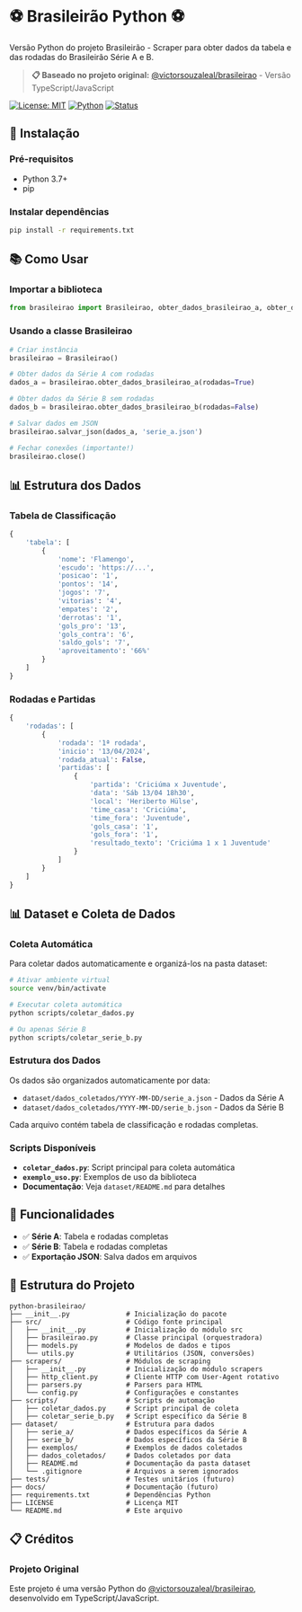 # ⚽ Brasileirão Python ⚽

Versão Python do projeto Brasileirão - Scraper para obter dados da tabela e das rodadas do Brasileirão Série A e B.

> **📋 Baseado no projeto original:** [@victorsouzaleal/brasileirao](https://github.com/victorsouzaleal/brasileirao) - Versão TypeScript/JavaScript

[![License: MIT](https://img.shields.io/badge/License-MIT-yellow.svg)](https://opensource.org/licenses/MIT)
[![Python](https://img.shields.io/badge/python-3.7+-blue.svg)](https://www.python.org/downloads/)
[![Status](https://img.shields.io/badge/status-active-success.svg)](https://github.com/fcarlosmonteiro/python-brasileirao)

## 🚀 Instalação

### Pré-requisitos
- Python 3.7+
- pip

### Instalar dependências
```bash
pip install -r requirements.txt
```

## 📚 Como Usar

### Importar a biblioteca
```python
from brasileirao import Brasileirao, obter_dados_brasileirao_a, obter_dados_brasileirao_b
```

### Usando a classe Brasileirao
```python
# Criar instância
brasileirao = Brasileirao()

# Obter dados da Série A com rodadas
dados_a = brasileirao.obter_dados_brasileirao_a(rodadas=True)

# Obter dados da Série B sem rodadas
dados_b = brasileirao.obter_dados_brasileirao_b(rodadas=False)

# Salvar dados em JSON
brasileirao.salvar_json(dados_a, 'serie_a.json')

# Fechar conexões (importante!)
brasileirao.close()
```


## 📊 Estrutura dos Dados

### Tabela de Classificação
```python
{
    'tabela': [
        {
            'nome': 'Flamengo',
            'escudo': 'https://...',
            'posicao': '1',
            'pontos': '14',
            'jogos': '7',
            'vitorias': '4',
            'empates': '2',
            'derrotas': '1',
            'gols_pro': '13',
            'gols_contra': '6',
            'saldo_gols': '7',
            'aproveitamento': '66%'
        }
    ]
}
```

### Rodadas e Partidas
```python
{
    'rodadas': [
        {
            'rodada': '1ª rodada',
            'inicio': '13/04/2024',
            'rodada_atual': False,
            'partidas': [
                {
                    'partida': 'Criciúma x Juventude',
                    'data': 'Sáb 13/04 18h30',
                    'local': 'Heriberto Hülse',
                    'time_casa': 'Criciúma',
                    'time_fora': 'Juventude',
                    'gols_casa': '1',
                    'gols_fora': '1',
                    'resultado_texto': 'Criciúma 1 x 1 Juventude'
                }
            ]
        }
    ]
}
```

## 📊 Dataset e Coleta de Dados

### Coleta Automática

Para coletar dados automaticamente e organizá-los na pasta dataset:

```bash
# Ativar ambiente virtual
source venv/bin/activate

# Executar coleta automática
python scripts/coletar_dados.py

# Ou apenas Série B
python scripts/coletar_serie_b.py
```

### Estrutura dos Dados

Os dados são organizados automaticamente por data:
- `dataset/dados_coletados/YYYY-MM-DD/serie_a.json` - Dados da Série A
- `dataset/dados_coletados/YYYY-MM-DD/serie_b.json` - Dados da Série B

Cada arquivo contém tabela de classificação e rodadas completas.

### Scripts Disponíveis

- **`coletar_dados.py`**: Script principal para coleta automática
- **`exemplo_uso.py`**: Exemplos de uso da biblioteca
- **Documentação**: Veja `dataset/README.md` para detalhes

## 🔧 Funcionalidades

- ✅ **Série A**: Tabela e rodadas completas
- ✅ **Série B**: Tabela e rodadas completas
- ✅ **Exportação JSON**: Salva dados em arquivos

## 📁 Estrutura do Projeto

```
python-brasileirao/
├── __init__.py              # Inicialização do pacote
├── src/                     # Código fonte principal
│   ├── __init__.py          # Inicialização do módulo src
│   ├── brasileirao.py       # Classe principal (orquestradora)
│   ├── models.py            # Modelos de dados e tipos
│   └── utils.py             # Utilitários (JSON, conversões)
├── scrapers/                # Módulos de scraping
│   ├── __init__.py          # Inicialização do módulo scrapers
│   ├── http_client.py       # Cliente HTTP com User-Agent rotativo
│   ├── parsers.py           # Parsers para HTML
│   └── config.py            # Configurações e constantes
├── scripts/                 # Scripts de automação
│   ├── coletar_dados.py     # Script principal de coleta
│   ├── coletar_serie_b.py   # Script específico da Série B
├── dataset/                 # Estrutura para dados
│   ├── serie_a/             # Dados específicos da Série A
│   ├── serie_b/             # Dados específicos da Série B
│   ├── exemplos/            # Exemplos de dados coletados
│   ├── dados_coletados/     # Dados coletados por data
│   ├── README.md            # Documentação da pasta dataset
│   └── .gitignore           # Arquivos a serem ignorados
├── tests/                   # Testes unitários (futuro)
├── docs/                    # Documentação (futuro)
├── requirements.txt         # Dependências Python
├── LICENSE                  # Licença MIT
└── README.md                # Este arquivo
```

## 📋 Créditos

### **Projeto Original**
Este projeto é uma versão Python do [@victorsouzaleal/brasileirao](https://github.com/victorsouzaleal/brasileirao), desenvolvido em TypeScript/JavaScript.
